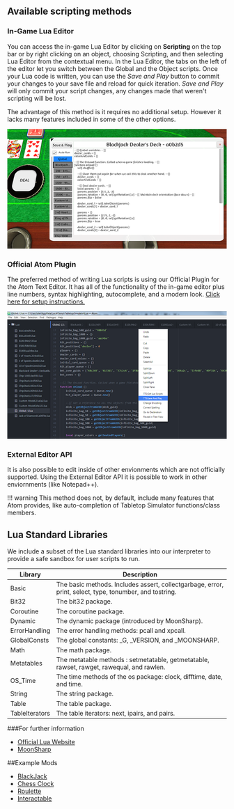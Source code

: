 ## Available scripting methods

### In-Game Lua Editor
You can access the in-game Lua Editor by clicking on **Scripting** on the top bar or by right clicking on an object, choosing Scripting, and then selecting Lua Editor from the contextual menu. In the Lua Editor, the tabs on the left of the editor let you switch between the Global and the Object scripts. Once your Lua code is written, you can use the *Save and Play* button to commit your changes to your save file and reload for quick iteration. *Save and Play* will only commit your script changes, any changes made that weren't scripting will be lost.

The advantage of this method is it requires no additional setup. However it lacks many features included in some of the other options.

![Overview](../img/overview1.png)


### Official Atom Plugin
The preferred method of writing Lua scripts is using our Official Plugin for the Atom Text Editor. It has all of the functionality of the in-game editor plus line numbers, syntax highlighting, autocomplete, and a modern look. [Click here for setup instructions.](../atom/)

![Aton Plugin](../img/overview2.png)


### External Editor API
It is also possible to edit inside of other envionments which are not officially supported. Using the External Editor API it is possible to work in other enviornments (like Notepad++).

!!! warning
	This method does not, by default, include many features that Atom provides, like auto-completion of Tabletop Simulator functions/class members.


## Lua Standard Libraries
We include a subset of the Lua standard libraries into our interpreter to provide a safe sandbox for user scripts to run.

Library | Description
--------- | ------------
Basic | The basic methods. Includes assert, collectgarbage, error, print, select, type, tonumber, and tostring.
Bit32 | The bit32 package.
Coroutine | The coroutine package.
Dynamic | The dynamic package (introduced by MoonSharp).
ErrorHandling | The error handling methods: pcall and xpcall.
GlobalConsts | The global constants: _G, _VERSION, and _MOONSHARP.
Math | The math package.
Metatables | The metatable methods : setmetatable, getmetatable, rawset, rawget, rawequal, and rawlen.
OS_Time | The time methods of the os package: clock, difftime, date, and time.
String | The string package.
Table | The table package.
TableIterators | The table iterators: next, ipairs, and pairs.

###For further information
* [Official Lua Website](http://www.lua.org/home.html)
* [MoonSharp](http://www.moonsharp.org/)


##Example Mods
* [BlackJack](http://steamcommunity.com/sharedfiles/filedetails/?id=620967608)
* [Chess Clock](http://steamcommunity.com/sharedfiles/filedetails/?id=659350499)
* [Roulette](http://steamcommunity.com/sharedfiles/filedetails/?id=659349425)
* [Interactable](http://steamcommunity.com/sharedfiles/filedetails/?id=737574536)
